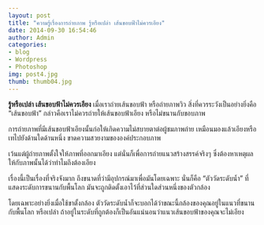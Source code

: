 ```yaml
---
layout: post
title: "ความรู้เรื่องการถ่ายภาพ รู้หรือเปล่า เส้นขอบฟ้าไม่ควรเอียง"
date: 2014-09-30 16:54:46
author: Admin
categories: 
- blog 
- Wordpress
- Photoshop
img: post4.jpg
thumb: thumb04.jpg
---
```


<b>รู้หรือเปล่า เส้นขอบฟ้าไม่ควรเอียง</b> เมื่อเราถ่ายเส้นขอบฟ้า หรือถ่ายภาพวิว สิ่งที่ควรระวังเป็นอย่างยิ่งคือ “เส้นขอบฟ้า” กล่าวคือเราไม่ควรถ่ายให้เส้นขอบฟ้าเอียง หรือไม่ขนานกับขอบภาพ 

การถ่ายภาพที่มีเส้นขอบฟ้าเอียงนั้นก่อให้เกิดความไม่สบายตาต่อผู้ชมภาพถ่าย เหมือนมองแล้วเอียงหรือเทไปยังด้านใดด้านหนึ่ง ขาดความสวยงามขององค์ประกอบภาพ 

เว้นแต่ผู้ถ่ายภาพตั้งใจให้ภาพที่ออกมาเอียง แต่นั่นก็เพื่อการถ่ายแนวสร้างสรรค์จริงๆ ซึ่งต้องหาเหตุผลให้กับภาพนั้นได้ว่าทำไมถึงต้องเอียง

เรื่องนี้เป็นเรื่องที่จริงจังมาก ถึงขนาดที่ว่ามีอุปกรณ์มาเพื่อมันโดยเฉพาะ นั่นก็คือ “ตัววัดระดับน้ำ” ที่แสดงระดับการขนานกับพื้นโลก มันจะถูกติดตั้งเอาไว้ที่ส่วนใดส่วนหนึ่งของตัวกล้อง

 โดยเฉพาะอย่างยิ่งเมื่อใช้ขาตั้งกล้อง ตัววัดระดับน้ำก็จะบอกได้ว่าขณะนี้กล้องของคุณอยู่ในแนวที่ขนานกับพื้นโลก หรือเปล่า ถ้าอยู่ในระดับที่ถูกต้องก็เป็นอันแน่นอนว่าแนวเส้นขอบฟ้าของคุณจะไม่เอียง  <!--more-->


 
[hampden]: https://github.com/jekyll/jekyll